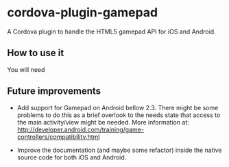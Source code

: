 cordova-plugin-gamepad
======================

A Cordova plugin to handle the HTML5 gamepad API for iOS and Android.

How to use it
-------------

You will need 

Future improvements
-------------------

* Add support for Gamepad on Android bellow 2.3. There might be some problems to do this as a brief overlook to the needs state that access to the main activity/view might be needed. More information at: http://developer.android.com/training/game-controllers/compatibility.html

* Improve the documentation (and maybe some refactor) inside the native source code for both iOS and Android.

